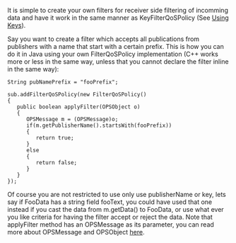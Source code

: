 It is simple to create your own filters for receiver side filtering of incomming data and have it work in the same manner as KeyFilterQoSPolicy (See [Using Keys](UsingKeys.md)).

Say you want to create a filter which accepts all publications from publishers with a name that start with a certain prefix. This is how you can do it in Java using your own FilterQoSPolicy implementation (C++ works more or less in the same way, unless that you cannot declare the filter inline in the same way):

```
String pubNamePrefix = "fooPrefix";

sub.addFilterQoSPolicy(new FilterQoSPolicy()
{
   public boolean applyFilter(OPSObject o)
   {
      OPSMessage m = (OPSMessage)o;
      if(m.getPublisherName().startsWith(fooPrefix))
      {
         return true;
      }
      else
      {
         return false;
      }
   }
});

```

Of course you are not restricted to use only use publisherName or key, lets say if FooData has a string field fooText, you could have used that one instead if you cast the data from m.getData() to FooData, or use what ever you like criteria for having the filter accept or reject the data. Note that applyFilter method has an OPSMessage as its parameter, you can read more about OPSMessage and OPSObject [here](OpsMessage.md).
